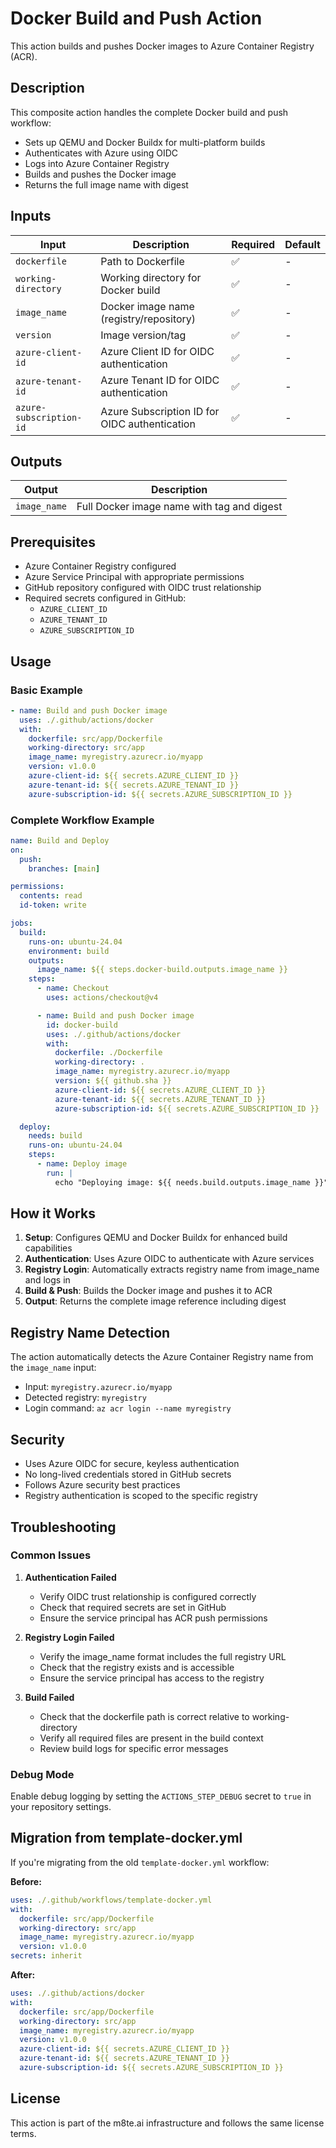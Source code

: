 # Docker Build and Push Action

This action builds and pushes Docker images to Azure Container Registry (ACR).

## Description

This composite action handles the complete Docker build and push workflow:
- Sets up QEMU and Docker Buildx for multi-platform builds
- Authenticates with Azure using OIDC
- Logs into Azure Container Registry
- Builds and pushes the Docker image
- Returns the full image name with digest

## Inputs

| Input | Description | Required | Default |
|-------|-------------|----------|---------|
| `dockerfile` | Path to Dockerfile | ✅ | - |
| `working-directory` | Working directory for Docker build | ✅ | - |
| `image_name` | Docker image name (registry/repository) | ✅ | - |
| `version` | Image version/tag | ✅ | - |
| `azure-client-id` | Azure Client ID for OIDC authentication | ✅ | - |
| `azure-tenant-id` | Azure Tenant ID for OIDC authentication | ✅ | - |
| `azure-subscription-id` | Azure Subscription ID for OIDC authentication | ✅ | - |

## Outputs

| Output | Description |
|--------|-------------|
| `image_name` | Full Docker image name with tag and digest |

## Prerequisites

- Azure Container Registry configured
- Azure Service Principal with appropriate permissions
- GitHub repository configured with OIDC trust relationship
- Required secrets configured in GitHub:
  - `AZURE_CLIENT_ID`
  - `AZURE_TENANT_ID`
  - `AZURE_SUBSCRIPTION_ID`

## Usage

### Basic Example

```yaml
- name: Build and push Docker image
  uses: ./.github/actions/docker
  with:
    dockerfile: src/app/Dockerfile
    working-directory: src/app
    image_name: myregistry.azurecr.io/myapp
    version: v1.0.0
    azure-client-id: ${{ secrets.AZURE_CLIENT_ID }}
    azure-tenant-id: ${{ secrets.AZURE_TENANT_ID }}
    azure-subscription-id: ${{ secrets.AZURE_SUBSCRIPTION_ID }}
```

### Complete Workflow Example

```yaml
name: Build and Deploy
on:
  push:
    branches: [main]

permissions:
  contents: read
  id-token: write

jobs:
  build:
    runs-on: ubuntu-24.04
    environment: build
    outputs:
      image_name: ${{ steps.docker-build.outputs.image_name }}
    steps:
      - name: Checkout
        uses: actions/checkout@v4

      - name: Build and push Docker image
        id: docker-build
        uses: ./.github/actions/docker
        with:
          dockerfile: ./Dockerfile
          working-directory: .
          image_name: myregistry.azurecr.io/myapp
          version: ${{ github.sha }}
          azure-client-id: ${{ secrets.AZURE_CLIENT_ID }}
          azure-tenant-id: ${{ secrets.AZURE_TENANT_ID }}
          azure-subscription-id: ${{ secrets.AZURE_SUBSCRIPTION_ID }}

  deploy:
    needs: build
    runs-on: ubuntu-24.04
    steps:
      - name: Deploy image
        run: |
          echo "Deploying image: ${{ needs.build.outputs.image_name }}"
```

## How it Works

1. **Setup**: Configures QEMU and Docker Buildx for enhanced build capabilities
2. **Authentication**: Uses Azure OIDC to authenticate with Azure services
3. **Registry Login**: Automatically extracts registry name from image_name and logs in
4. **Build & Push**: Builds the Docker image and pushes it to ACR
5. **Output**: Returns the complete image reference including digest

## Registry Name Detection

The action automatically detects the Azure Container Registry name from the `image_name` input:
- Input: `myregistry.azurecr.io/myapp`
- Detected registry: `myregistry`
- Login command: `az acr login --name myregistry`

## Security

- Uses Azure OIDC for secure, keyless authentication
- No long-lived credentials stored in GitHub secrets
- Follows Azure security best practices
- Registry authentication is scoped to the specific registry

## Troubleshooting

### Common Issues

1. **Authentication Failed**
   - Verify OIDC trust relationship is configured correctly
   - Check that required secrets are set in GitHub
   - Ensure the service principal has ACR push permissions

2. **Registry Login Failed**
   - Verify the image_name format includes the full registry URL
   - Check that the registry exists and is accessible
   - Ensure the service principal has access to the registry

3. **Build Failed**
   - Check that the dockerfile path is correct relative to working-directory
   - Verify all required files are present in the build context
   - Review build logs for specific error messages

### Debug Mode

Enable debug logging by setting the `ACTIONS_STEP_DEBUG` secret to `true` in your repository settings.

## Migration from template-docker.yml

If you're migrating from the old `template-docker.yml` workflow:

**Before:**
```yaml
uses: ./.github/workflows/template-docker.yml
with:
  dockerfile: src/app/Dockerfile
  working-directory: src/app
  image_name: myregistry.azurecr.io/myapp
  version: v1.0.0
secrets: inherit
```

**After:**
```yaml
uses: ./.github/actions/docker
with:
  dockerfile: src/app/Dockerfile
  working-directory: src/app
  image_name: myregistry.azurecr.io/myapp
  version: v1.0.0
  azure-client-id: ${{ secrets.AZURE_CLIENT_ID }}
  azure-tenant-id: ${{ secrets.AZURE_TENANT_ID }}
  azure-subscription-id: ${{ secrets.AZURE_SUBSCRIPTION_ID }}
```

## License

This action is part of the m8te.ai infrastructure and follows the same license terms.
